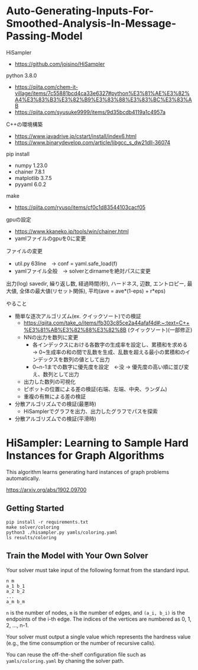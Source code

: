 # Auto-Generating-Inputs-For-Smoothed-Analysis-In-Message-Passing-Model

HiSampler
- https://github.com/joisino/HiSampler

python 3.8.0
- https://qiita.com/chem-it-village/items/7c55881bcd4ca33e6327#python%E3%81%AE%E3%82%A4%E3%83%B3%E3%82%B9%E3%83%88%E3%83%BC%E3%83%AB
- https://qiita.com/syusuke9999/items/9d35bcdb4119a1c4957a

C++の環境構築
- https://www.javadrive.jp/cstart/install/index6.html
- https://www.binarydevelop.com/article/libgcc_s_dw21dll-36074

pip install
- numpy 1.23.0
- chainer 7.8.1
- matplotlib 3.7.5
- pyyaml 6.0.2

make
- https://qiita.com/ryuso/items/cf0c1d83544103cacf05

gpuの設定
- https://www.kkaneko.jp/tools/win/chainer.html
- yamlファイルのgpuを0に変更

ファイルの変更
- util.py 63line　-> conf = yaml.safe_load(f)
- yamlファイル全般　-> solverとdirnameを絶対パスに変更

出力(log)
savedir, 繰り返し数, 経過時間(秒), ハードネス, 辺数, エントロピー, 最大値, 全体の最大値(リセット関係), 平均(ave = ave*(1-eps) + r*eps)

やること
- 簡単な逐次アルゴリズム(ex. クイックソート)での検証
  - https://qiita.com/take_o/items/fb303c85ce2a44afaf4d#:~:text=C++%E3%81%AB%E3%82%88%E3%82%8B (クイックソート)(一部修正)
  - NNの出力を数列に変更
    - 各インデックスにおける各数字の生成率を設定し、累積和を求める
     → 0~生成率の和の間で乱数を生成、乱数を超える最小の累積和のインデックスを数列の値として出力
    - 0~n-1までの数字に優先度を設定　←没
     → 優先度の高い順に並び変え、数列として出力
  - 出力した数列の可視化
  - ピボットの位置による差の検証(右端、左端、中央、ランダム)
  - 重複の有無による差の検証
- 分散アルゴリズムでの検証(最悪時)
   - HiSamplerでグラフを出力、出力したグラフでパスを探索
- 分散アルゴリズムでの検証(平滑時)

# HiSampler: Learning to Sample Hard Instances for Graph Algorithms

This algorithm learns generating hard instances of graph problems automatically.

https://arxiv.org/abs/1902.09700

## Getting Started

```
pip install -r requirements.txt
make solver/coloring
python3 ./hisampler.py yamls/coloring.yaml
ls results/coloring
```

## Train the Model with Your Own Solver

Your solver must take input of the following format from the standard input.

```
n m
a_1 b_1
a_2 b_2
...
a_m b_m
```

`n` is the number of nodes, `m` is the number of edges, and `(a_i, b_i)` is the endpoints of the i-th edge.
The indices of the vertices are numbered as 0, 1, 2, ..., n-1.

Your solver must output a single value which represents the hardness value (e.g., the time consumption or the number of recursive calls).

You can reuse the off-the-shelf configuration file such as `yamls/coloring.yaml` by chaning the solver path.